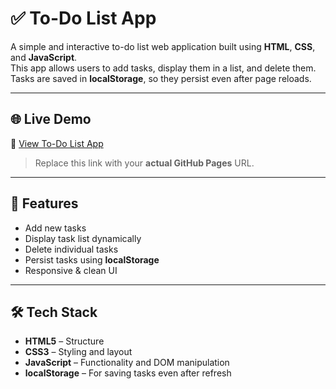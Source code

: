 # ✅ To-Do List App

A simple and interactive to-do list web application built using **HTML**, **CSS**, and **JavaScript**.  
This app allows users to add tasks, display them in a list, and delete them. Tasks are saved in **localStorage**, so they persist even after page reloads.

---

## 🌐 Live Demo  
🔗 [View To-Do List App](https://yourusername.github.io/todo-list/)  
> Replace this link with your **actual GitHub Pages** URL.

---

## 🚀 Features

- Add new tasks
- Display task list dynamically
- Delete individual tasks
- Persist tasks using **localStorage**
- Responsive & clean UI

---

## 🛠️ Tech Stack

- **HTML5** – Structure
- **CSS3** – Styling and layout
- **JavaScript** – Functionality and DOM manipulation
- **localStorage** – For saving tasks even after refresh


